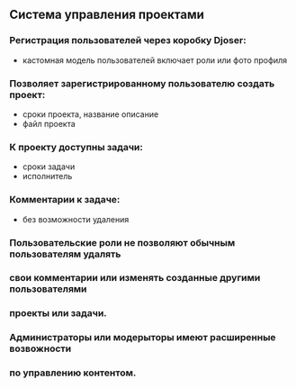 ## Система управления проектами

### Регистрация пользователей через коробку Djoser:
- кастомная модель пользователей включает роли или фото профиля
### Позволяет зарегистрированному пользователю создать проект:
- сроки проекта, название описание
- файл проекта
### К проекту доступны задачи:
- сроки задачи
- исполнитель
### Комментарии к задаче:
- без возможности удаления

### Пользовательские роли не позволяют обычным пользователям удалять
### свои комментарии или изменять созданные другими пользователями
### проекты или задачи.
### Администраторы или модерыторы имеют расширенные возвожности
### по управлению контентом.

